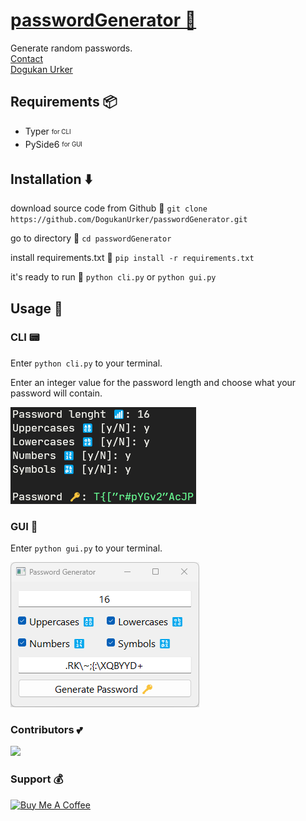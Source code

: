 # [passwordGenerator 🔑](https://dogukanurker.com/passwordgenerator)

Generate random passwords.
<br/>
[Contact](mailto:dogukanurker@icloud.com)<br/>
[Dogukan Urker](https://dogukanurker.com)

## Requirements 📦

- Typer <sub><sup>for CLI</sup></sub>
- PySide6 <sub><sup>for GUI</sup></sub>

## Installation ⬇️

download source code from Github 💾
`git clone https://github.com/DogukanUrker/passwordGenerator.git`

go to directory 📁
`cd passwordGenerator`

install requirements.txt 🔽
`pip install -r requirements.txt`

it's ready to run 🎉
`python cli.py` or `python gui.py`

## Usage 📄

### CLI 📟

Enter `python cli.py` to your terminal.

Enter an integer value for the password length and choose what your password will contain.

![CLI](/images/cli.png)

### GUI 📱

Enter `python gui.py` to your terminal.

![GUI](/images/gui2.png)

### Contributors 💕

<a href="https://github.com/dogukanurker/passwordgenerator/graphs/contributors">
  <img src="https://contrib.rocks/image?repo=dogukanurker/passwordgenerator" />
</a>

### Support 💰

<a href="https://www.buymeacoffee.com/dogukanurker" target="_blank"><img src="https://cdn.buymeacoffee.com/buttons/v2/arial-red.png" alt="Buy Me A Coffee" style="height: 60px !important;width: 217px !important;" ></a>
